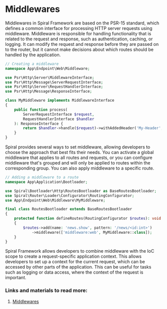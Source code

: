 # Middlewares

Middlewares in Spiral Framework are based on the PSR-15 standard, which defines a common interface for processing HTTP server requests using middleware. Middleware is responsible for handling functionality that is related to the request and response, such as authentication, caching, or logging. It can modify the request and response before they are passed on to the router, but it cannot make decisions about which routes should be handled by the application.

```php
// Creating a middleware
namespace App\Endpoint\Web\Middleware;

use Psr\Http\Server\MiddlewareInterface;
use Psr\Http\Message\ServerRequestInterface;
use Psr\Http\Server\RequestHandlerInterface;
use Psr\Http\Message\ResponseInterface;

class MyMiddleware implements MiddlewareInterface
{
    public function process(
        ServerRequestInterface $request, 
        RequestHandlerInterface $handler
    ): ResponseInterface {
        return $handler->handle($request)->withAddedHeader('My-Header', 'my-value');
    }
}
```

Spiral provides several ways to set middleware, allowing developers to choose the approach that best fits their needs. You can activate a global middleware that applies to all routes and requests, or you can configure middleware that's grouped and will only be applied to routes within the corresponding group. You can also apply middleware to a specific route.

```php
// Adding a middleware to a route
namespace App\Application\Bootloader;

use Spiral\Bootloader\Http\RoutesBootloader as BaseRoutesBootloader;
use Spiral\Router\Loader\Configurator\RoutingConfigurator;
use App\Endpoint\Web\Middleware\MyMiddleware;

final class RoutesBootloader extends BaseRoutesBootloader
{
    protected function defineRoutes(RoutingConfigurator $routes): void
    {
        $routes->add(name: 'news.show', pattern: '/news/<id:int>')
            ->middleware(['middleware:web', MyMiddleware::class]);
    }
}
```

Spiral Framework allows developers to combine middleware with the IoC scope to create a request-specific application context. This allows developers to set up a context for the current request, which can be accessed by other parts of the application. This can be useful for tasks such as logging or data access, where the context of the request is important.

### Links and materials to read more:
1. [Middlewares](https://spiral.dev/docs/http-middleware)
